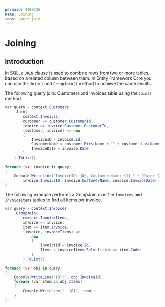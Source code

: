```yaml
---
permaid: 1000236
name: Joining
tags: query join
---
```


# Joining

## Introduction

In SQL, a `JOIN` clause is used to combine rows from two or more tables, based on a related column between them. In Entity Framework Core you can use the `Join()` and `GroupJoin()` method to achieve the same results.

The following query joins Customers and Invoices table using the `Join()` method. 


```csharp
var query = context.Customers
    .Join(
        context.Invoices,
        customer => customer.CustomerId,
        invoice => invoice.Customer.CustomerId,
        (customer, invoice) => new
        {
            InvoiceID = invoice.Id,
            CustomerName = customer.FirstName + "" + customer.LastName,
            InvoiceDate = invoice.Date
        }
    ).ToList();

foreach (var invoice in query)
{
    Console.WriteLine("InvoiceID: {0}, Customer Name: {1} " + "Date: {2} ",
        invoice.InvoiceID, invoice.CustomerName, invoice.InvoiceDate);
}
```

The following example performs a GroupJoin over the `Invoices` and `InvoiceItems` tables to find all items per invoice.


```csharp
var query = context.Invoices
    .GroupJoin(
        context.InvoiceItems,
        invoice => invoice,
        item => item.Invoice,
        (invoice, invoiceItems) =>
            new
            {
                InvoiceId = invoice.Id,
                Items = invoiceItems.Select(item => item.Code)
            }
        ).ToList();

foreach (var obj in query)
{
    Console.WriteLine("{0}:", obj.InvoiceId);
    foreach (var item in obj.Items)
    {
        Console.WriteLine("  {0}", item);
    }
}
```
